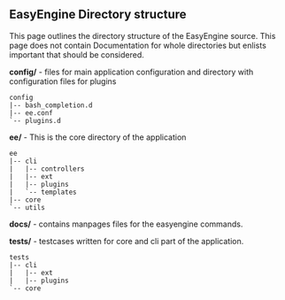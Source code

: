 
## EasyEngine Directory structure

This page outlines the directory structure of the EasyEngine source.
This page does not contain Documentation for whole directories but enlists important that should be considered.

**config/** - files for main application configuration and directory with configuration files for plugins

    config
    |-- bash_completion.d
    |-- ee.conf
    `-- plugins.d

**ee/** -  This is the core directory of the application

    ee
    |-- cli
    |   |-- controllers
    |   |-- ext
    |   |-- plugins
    |   `-- templates
    |-- core
    `-- utils

**docs/** -  contains manpages files for the easyengine commands.


**tests/** -  testcases written for core and cli part of the application.

    tests
    |-- cli
    |   |-- ext
    |   |-- plugins
    `-- core
